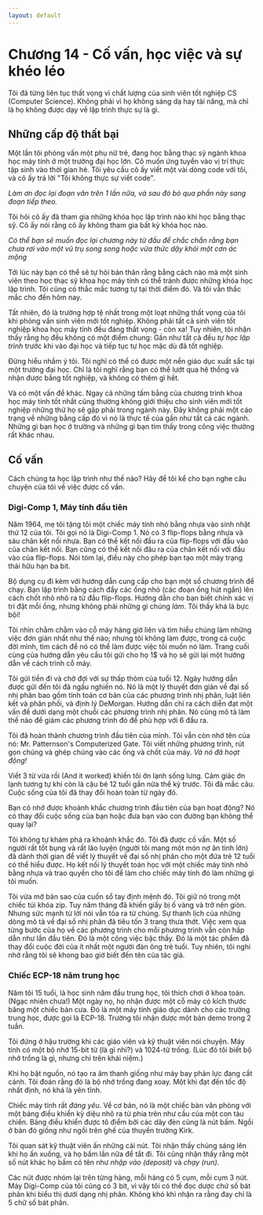 ```yaml
---
layout: default
---
```


# Chương 14 - Cố vấn, học việc và sự khéo léo

Tôi đã từng liên tục thất vọng vì chất lượng của sinh viên tốt nghiệp CS (Computer Science). Không phải vì họ không sáng dạ hay tài năng, mà chỉ là họ không được dạy về lập trình thực sự là gì.

## Những cấp độ thất bại

Một lần tôi phỏng vấn một phụ nữ trẻ, đang học bằng thạc sỹ ngành khoa học máy tính ở một trường đại học lớn. Cô muốn ứng tuyển vào vị trí thực tập sinh vào thời gian hè. Tôi yêu cầu cô ấy viết một vài dòng code với tôi, và cô ấy trả lời "Tôi không thực sự viết code".

_Làm ơn đọc lại đoạn văn trên 1 lần nữa, và sau đó bỏ qua phần này sang đoạn tiếp theo._

Tôi hỏi cô ấy đã tham gia những khóa học lập trình nào khi học bằng thạc sỹ. Cô ấy nói rằng cô ấy không tham gia bất kỳ khóa học nào.

_Có thể bạn sẽ muốn đọc lại chương này từ đầu để chắc chắn rằng bạn chưa rơi vào một vũ trụ song song hoặc vừa thức dậy khỏi một cơn ác mộng_

Tới lúc này bạn có thể sẽ tự hỏi bản thân rằng bằng cách nào mà một sinh viên theo học thạc sỹ khoa học máy tính có thể tránh được những khóa học lập trình. Tôi cũng có thắc mắc tương tự tại thời điểm đó. Và tôi vẫn thắc mắc cho đến hôm nay.

Tất nhiên, đó là trường hợp tệ nhất trong một loạt những thất vọng của tôi khi phỏng vấn sinh viên mới tốt nghiệp. Không phải tất cả sinh viên tốt nghiệp khoa học máy tính đều đáng thất vọng - còn xa! Tuy nhiên, tôi nhận thấy rằng họ đều không có một điểm chung: Gần như tất cả đều _tự học lập trình_ trước khi vào đại học và tiếp tục tự học mặc dù đã tốt nghiệp.

Đừng hiểu nhầm ý tôi. Tôi nghĩ có thể có được một nền giáo dục xuất sắc tại một trường đại học. Chỉ là tôi nghĩ rằng bạn có thể lướt qua hệ thống và nhận được bằng tốt nghiệp, và không có thêm gì hết.

Và có một vấn đề khác. Ngay cả những tấm bằng của chương trình khoa học máy tính tốt nhất cũng thường không giới thiệu cho sinh viên mới tốt nghiệp những thứ họ sẽ gặp phải trong ngành này. Đây không phải một cáo trạng về những bằng cấp đó vì nó là thực tế của gần như tất cả các ngành. Những gì bạn học ở trường và những gì bạn tìm thấy trong công việc thường rất khác nhau.

## Cố vấn

Cách chúng ta học lập trình như thế nào? Hãy để tôi kể cho bạn nghe câu chuyện của tôi về việc được cố vấn.

### Digi-Comp 1, Máy tính đầu tiên

Năm 1964, mẹ tôi tặng tôi một chiếc máy tính nhỏ bằng nhựa vào sinh nhật thứ 12 của tôi. Tôi gọi nó là Digi-Comp 1. Nó có 3 flip-flops bằng nhựa và sáu chân kết nối nhựa. Bạn có thể kết nối đầu ra của flip-flops với đầu vào của chân kết nối. Bạn cũng có thể kết nối đâu ra của chân kết nối với đầu vào của flip-flops. Nói tóm lại, điều này cho phép bạn tạo một máy trạng thái hữu hạn ba bit.

Bộ dụng cụ đi kèm với hướng dẫn cung cấp cho bạn một số chương trình để chạy. Bạn lập trình bằng cách đẩy các ống nhỏ (các đoạn ống hút ngắn) lên cách chốt nhỏ nhô ra từ đầu flip-flops. Hướng dẫn cho bạn biết chính xác vị trí đặt mỗi ống, nhưng không phải những gì chúng _làm_. Tôi thấy khá là bực bội!

Tôi nhìn chằm chằm vào cỗ máy hàng giờ liên và tìm hiểu chúng làm những việc đơn giản nhất như thế nào; nhưng tôi không làm được, trong cả cuộc đời mình, tìm cách để nó có thể làm được việc tôi muốn nó làm. Trang cuối cùng của hướng dẫn yêu cầu tôi gửi cho họ 1$ và họ sẽ gửi lại một hướng dẫn về cách trình cỗ máy.

Tôi gửi tiền đi và chờ đợi với sự thấp thỏm của tuổi 12. Ngày hướng dẫn được gửi đến tôi đã ngấu nghiến nó. Nó là một lý thuyết đơn giản về đại số nhị phân bao gồm tính toán cơ bản của các phương trình nhị phân, luật liên kết và phân phối, và định lý DeMorgan. Hướng dẫn chỉ ra cách diễn đạt một vấn đề dưới dạng một chuỗi các phương trình nhị phân. Nó cũng mô tả làm thế nào để giảm các phương trình đó để phù hợp với 6 đầu ra.

Tôi đã hoàn thành chương trình đầu tiên của mình. Tôi vẫn còn nhớ tên của nó: Mr. Patternson's Computerized Gate. Tôi viết những phương trình, rút gọn chúng và ghép chúng vào các ống và chốt của máy. _Và nó đã hoạt động!_

Viết 3 từ vừa rồi (And it worked) khiến tôi ớn lạnh sống lưng. Cảm giác ớn lạnh tương tự khi còn là cậu bé 12 tuổi gần nửa thế kỷ trước. Tôi đã mắc câu. Cuộc sống của tôi đã thay đổi hoàn toàn từ ngày đó.

Bạn có nhớ được khoảnh khắc chương trình đầu tiên của bạn hoạt động? Nó có thay đổi cuộc sống của bạn hoặc đưa bạn vào con đường bạn không thể quay lại?

Tôi không tự khám phá ra khoảnh khắc đó. Tôi đã được cố vấn. Một số người rất tốt bụng và rất lão luyện (người tôi mang một món nợ ân tình lớn) đã dành thời gian để viết lý thuyết về đại số nhị phân cho một đứa trẻ 12 tuổi có thể hiểu được. Họ kết nối lý thuyết toán học với một chiếc máy tính nhỏ bằng nhựa và trao quyền cho tôi để làm cho chiếc máy tính đó làm những gì tôi muốn.

Tôi vừa mở bản sao của cuốn sổ tay định mệnh đó. Tôi giữ nó trong một chiếc túi khóa zip. Tuy năm tháng đã khiến giấy bị ố vàng và trở nên giòn. Nhưng sức mạnh từ lời nói vẫn tỏa ra từ chúng. Sự thanh lịch của những dòng mô tả về đại số nhị phân đã tiêu tốn 3 trang thưa thớt. Việc xem qua từng bước của họ về các phương trình cho mỗi phương trình vẫn còn hấp dẫn như lần đầu tiên. Đó là một công việc bậc thầy. Đó là một tác phẩm đã thay đổi cuộc đời của ít nhất một người đàn ông trẻ tuổi. Tuy nhiên, tôi nghi nhờ rằng tôi sẽ khong bao giờ biết đến tên của tác giả.

### Chiếc ECP-18 năm trung học

Năm tôi 15 tuổi, là học sinh năm đầu trung học, tôi thích chơi ở khoa toán. (Ngạc nhiên chưa!) Một ngày nọ, họ nhận được một cỗ máy có kích thước băng một chiếc bàn cưa. Đó là một máy tính giáo dục dành cho các trường trung học, được gọi là ECP-18. Trường tôi nhận được một bản demo trong 2 tuần.

Tôi đứng ở hậu trường khi các giáo viên và kỹ thuật viên nói chuyện. Máy tính có một bộ nhớ 15-bit từ (là gì nhỉ?) và 1024-từ trống. (Lúc đó tôi biết bộ nhớ trống là gì, nhưng chỉ trên khái niệm.)

Khi họ bật nguồn, nó tạo ra âm thanh giống như máy bay phản lực đang cất cánh. Tôi đoán rằng đó là bộ nhớ trống đang xoay. Một khi đạt đến tốc độ nhất định, nó khá là yên tĩnh.

Chiếc máy tính rất _đáng yêu_. Về cơ bản, nó là một chiếc bàn văn phòng với một bảng điều khiển kỳ diệu nhô ra từ phía trên như cầu của một con tàu chiến. Bảng điều khiển được tô điểm bởi các dãy đèn cũng là nút bấm. Ngồi ở bàn đó giống như ngồi trên ghế của thuyền trường Kirk.

Tôi quan sát kỹ thuật viên ấn những cái nút. Tôi nhận thấy chúng sáng lên khi họ ấn xuống, và họ bấm lần nữa để tắt đi. Tôi cũng nhận thấy rằng một số nút khác họ bấm có tên như _nhập vào (deposit)_ và _chạy (run)_.

Các nút được nhóm lại trên từng hàng, mỗi hàng có 5 cụm, mỗi cụm 3 nút. Máy Digi-Comp của tôi cũng có 3 bit, vì vậy tôi có thế đọc dược chứ số bát phân khi biểu thị dưới dạng nhị phân. Không khó khi nhận ra rằng đay chỉ là 5 chữ số bát phân.
